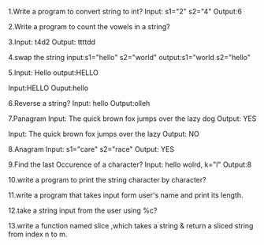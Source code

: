 1.Write a program to convert string to int?
   Input: s1="2" s2="4"
   Output:6

2.Write a program to count the vowels in a string?

3.Input: t4d2
  Output: ttttdd

4.swap the string 
   input:s1="hello" s2="world"
   output:s1="world s2="hello"

5.Input: Hello
  output:HELLO
  
  Input:HELLO
  Ouput:hello

6.Reverse a string?
  Input: hello
  Output:olleh

7.Panagram 
   Input: The quick brown fox jumps over the lazy dog
   Output: YES

   Input: The quick brown fox jumps over the lazy
   Output: NO
    
8.Anagram
   Input: s1="care" s2="race"
   Output: YES

9.Find the last Occurence of a character?
   Input: hello wolrd, k="l"
   Output:8

10.write a program to print the string character by character?

11.write a program that takes input form user's name and print its length.

12.take a string input from the user using %c?

13.write a function named slice ,which takes a string  & return a sliced string from index n to m.